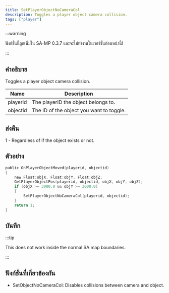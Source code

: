 ```yaml
---
title: SetPlayerObjectNoCameraCol
description: Toggles a player object camera collision.
tags: ["player"]
---
```


:::warning

ฟังก์ชั่นนี้ถูกเพิ่มใน SA-MP 0.3.7 และจะไม่ทำงานในเวอร์ชั่นก่อนหน้านี้!

:::

## คำอธิบาย

Toggles a player object camera collision.

| Name     | Description                              |
| -------- | ---------------------------------------- |
| playerid | The playerID the object belongs to.      |
| objectid | The ID of the object you want to toggle. |

## ส่งคืน

1 - Regardless of if the object exists or not.

## ตัวอย่าง

```c
public OnPlayerObjectMoved(playerid, objectid)
{
    new Float:objX, Float:objY, Float:objZ;
    GetPlayerObjectPos(playerid, objectid, objX, objY, objZ);
    if (objX >= 3000.0 && objY >= 3000.0)
    {
        SetPlayerObjectNoCameraCol(playerid, objectid);
    }
    return 1;
}
```

## บันทึก

:::tip

This does not work inside the normal SA map boundaries.

:::

## ฟังก์ชั่นที่เกี่ยวข้องกัน

- SetObjectNoCameraCol: Disables collisions between camera and object.
